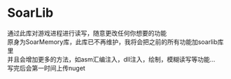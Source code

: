 # SoarLib
通过此库对游戏进程进行读写，随意更改任何你想要的功能  
原身为SoarMemory库，此库已不再维护，我将会把之前的所有功能加soarlib库里   
并且会增加更多的方法，如asm汇编注入，dll注入，绘制，模糊读写等功能...  
写完后会第一时间上传nuget
